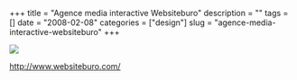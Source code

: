 +++
title = "Agence media interactive Websiteburo"
description = ""
tags = []
date = "2008-02-08"
categories = ["design"]
slug = "agence-media-interactive-websiteburo"
+++


 

  <div id="screens-thumbs" class="clearfix">
    <div class="txt-center" id="design-submission"><a href="http://www.websiteburo.com/"><img id='bluga-thumbnail-958' class='bluga-thumbnail large' src='//konigi.com/media/bluga/
wt47f27ef002e6e_0.jpg'/></a></div>  
  </div>   
<p><a href="http://www.websiteburo.com/">http://www.websiteburo.com/</a></p>





